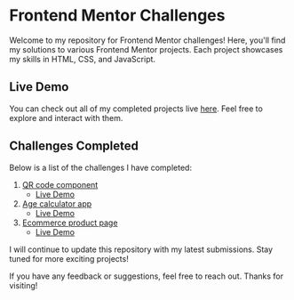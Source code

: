 # Frontend Mentor Challenges

Welcome to my repository for Frontend Mentor challenges! Here, you'll find my solutions to various Frontend Mentor projects. Each project showcases my skills in HTML, CSS, and JavaScript.

## Live Demo

You can check out all of my completed projects live [here](https://frontend-mentor-challeges.netlify.app/). Feel free to explore and interact with them.

## Challenges Completed

Below is a list of the challenges I have completed:

1. [QR code component](https://github.com/ahmed-aouinti/frontend-mentor-challenges/tree/main/qr-code-component-main)
   - [Live Demo](https://qr-code-01.netlify.app/)
2. [Age calculator app](https://github.com/ahmed-aouinti/frontend-mentor-challenges/tree/main/age-calculator-app-main)
   - [Live Demo](https://age-calculator-app01.netlify.app/)
3. [Ecommerce product page](https://github.com/ahmed-aouinti/frontend-mentor-challenges/tree/main/ecommerce-product-page)
   - [Live Demo](https://ecommerce-product-page-01.netlify.app/)

I will continue to update this repository with my latest submissions. Stay tuned for more exciting projects!

If you have any feedback or suggestions, feel free to reach out. Thanks for visiting!
